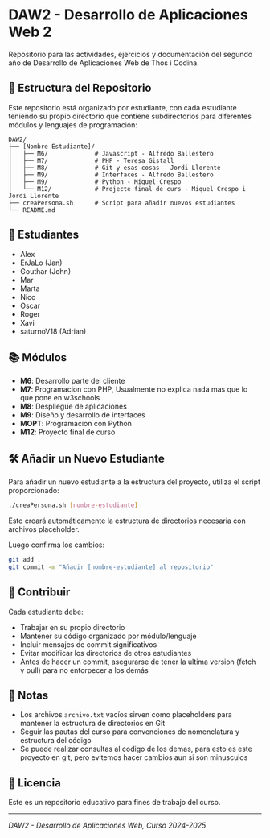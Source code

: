 # DAW2 - Desarrollo de Aplicaciones Web 2

Repositorio para las actividades, ejercicios y documentación del segundo año de Desarrollo de Aplicaciones Web de Thos i Codina.

## 📁 Estructura del Repositorio

Este repositorio está organizado por estudiante, con cada estudiante teniendo su propio directorio que contiene subdirectorios para diferentes módulos y lenguajes de programación:

```
DAW2/
├── [Nombre Estudiante]/
│   ├── M6/             # Javascript - Alfredo Ballestero
│   ├── M7/             # PHP - Teresa Gistall
│   ├── M8/             # Git y esas cosas - Jordi Llorente
│   ├── M9/             # Interfaces - Alfredo Ballestero
│   ├── M9/             # Python - Miquel Crespo
│   └── M12/            # Projecte final de curs - Miquel Crespo i Jordi Llorente
├── creaPersona.sh      # Script para añadir nuevos estudiantes
└── README.md
```

## 👥 Estudiantes

- Alex
- ErJaLo (Jan)
- Gouthar (John)
- Mar
- Marta
- Nico
- Oscar
- Roger
- Xavi
- saturnoV18 (Adrian)

## 📚 Módulos
- **M6**: Desarrollo parte del cliente
- **M7**: Programacion con PHP, Usualmente no explica nada mas que lo que pone en w3schools
- **M8**: Despliegue de aplicaciones
- **M9**: Diseño y desarrollo de interfaces
- **MOPT**: Programacion con Python
- **M12**: Proyecto final de curso

## 🛠️ Añadir un Nuevo Estudiante

Para añadir un nuevo estudiante a la estructura del proyecto, utiliza el script proporcionado:

```bash
./creaPersona.sh [nombre-estudiante]
```

Esto creará automáticamente la estructura de directorios necesaria con archivos placeholder.

Luego confirma los cambios:
```bash
git add .
git commit -m "Añadir [nombre-estudiante] al repositorio"
```

## 🤝 Contribuir

Cada estudiante debe:
- Trabajar en su propio directorio
- Mantener su código organizado por módulo/lenguaje
- Incluir mensajes de commit significativos
- Evitar modificar los directorios de otros estudiantes
- Antes de hacer un commit, asegurarse de tener la ultima version (fetch y pull) para no entorpecer a los demás

## 📝 Notas

- Los archivos `archivo.txt` vacíos sirven como placeholders para mantener la estructura de directorios en Git
- Seguir las pautas del curso para convenciones de nomenclatura y estructura del código
- Se puede realizar consultas al codigo de los demas, para esto es este proyecto en git, pero evitemos hacer cambios aun si son minusculos

## 📄 Licencia

Este es un repositorio educativo para fines de trabajo del curso.

---

*DAW2 - Desarrollo de Aplicaciones Web, Curso 2024-2025*

